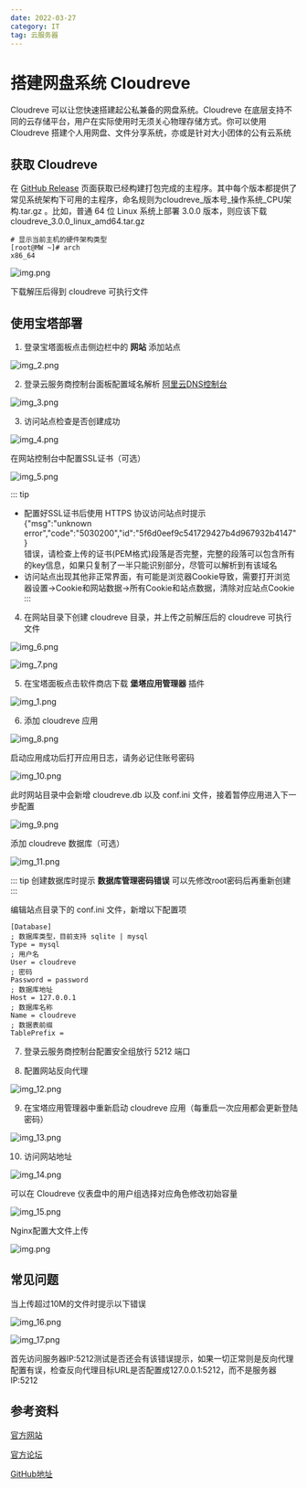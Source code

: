 ```yaml
---
date: 2022-03-27
category: IT
tag: 云服务器
---
```


# 搭建网盘系统 Cloudreve

Cloudreve 可以让您快速搭建起公私兼备的网盘系统<!-- more -->。Cloudreve 在底层支持不同的云存储平台，用户在实际使用时无须关心物理存储方式。你可以使用 Cloudreve 搭建个人用网盘、文件分享系统，亦或是针对大小团体的公有云系统

## 获取 Cloudreve

在 [GitHub Release](https://github.com/cloudreve/Cloudreve/releases) 页面获取已经构建打包完成的主程序。其中每个版本都提供了常见系统架构下可用的主程序，命名规则为cloudreve_版本号_操作系统_CPU架构.tar.gz 。比如，普通 64 位 Linux 系统上部署 3.0.0 版本，则应该下载cloudreve_3.0.0_linux_amd64.tar.gz

```shell
# 显示当前主机的硬件架构类型
[root@MW ~]# arch
x86_64
```

![img.png](https://img.sherry4869.com/Blog/IT/server/cloudreve/img.png)

下载解压后得到 cloudreve 可执行文件

## 使用宝塔部署

1. 登录宝塔面板点击侧边栏中的 **网站** 添加站点

![img_2.png](https://img.sherry4869.com/Blog/IT/server/cloudreve/img_2.png)

2. 登录云服务商控制台面板配置域名解析 [阿里云DNS控制台](https://dns.console.aliyun.com)

![img_3.png](https://img.sherry4869.com/Blog/IT/server/cloudreve/img_3.png)

3. 访问站点检查是否创建成功

![img_4.png](https://img.sherry4869.com/Blog/IT/server/cloudreve/img_4.png)

在网站控制台中配置SSL证书（可选）

![img_5.png](https://img.sherry4869.com/Blog/IT/server/cloudreve/img_5.png)

::: tip
- 配置好SSL证书后使用 HTTPS 协议访问站点时提示  
{"msg":"unknown error","code":"5030200","id":"5f6d0eef9c541729427b4d967932b4147"}  
错误，请检查上传的证书(PEM格式)段落是否完整，完整的段落可以包含所有的key信息，如果只复制了一半只能识别部分，尽管可以解析到有该域名
- 访问站点出现其他非正常界面，有可能是浏览器Cookie导致，需要打开浏览器设置->Cookie和网站数据->所有Cookie和站点数据，清除对应站点Cookie
:::

4. 在网站目录下创建 cloudreve 目录，并上传之前解压后的 cloudreve 可执行文件

![img_6.png](https://img.sherry4869.com/Blog/IT/server/cloudreve/img_6.png)

![img_7.png](https://img.sherry4869.com/Blog/IT/server/cloudreve/img_7.png)

5. 在宝塔面板点击软件商店下载 **堡塔应用管理器** 插件

![img_1.png](https://img.sherry4869.com/Blog/IT/server/cloudreve/img_1.png)

6. 添加 cloudreve 应用

![img_8.png](https://img.sherry4869.com/Blog/IT/server/cloudreve/img_8.png)

启动应用成功后打开应用日志，请务必记住账号密码

![img_10.png](https://img.sherry4869.com/Blog/IT/server/cloudreve/img_10.png)

此时网站目录中会新增 cloudreve.db 以及 conf.ini 文件，接着暂停应用进入下一步配置

![img_9.png](https://img.sherry4869.com/Blog/IT/server/cloudreve/img_9.png)

添加 cloudreve 数据库（可选）

![img_11.png](https://img.sherry4869.com/Blog/IT/server/cloudreve/img_11.png)

::: tip
创建数据库时提示 **数据库管理密码错误** 可以先修改root密码后再重新创建
:::

编辑站点目录下的 conf.ini 文件，新增以下配置项

```
[Database]
; 数据库类型，目前支持 sqlite | mysql
Type = mysql
; 用户名
User = cloudreve
; 密码
Password = password
; 数据库地址
Host = 127.0.0.1
; 数据库名称
Name = cloudreve
; 数据表前缀
TablePrefix = 
```

7. 登录云服务商控制台配置安全组放行 5212 端口

8. 配置网站反向代理

![img_12.png](https://img.sherry4869.com/Blog/IT/server/cloudreve/img_12.png)

9. 在宝塔应用管理器中重新启动 cloudreve 应用（每重启一次应用都会更新登陆密码）

![img_13.png](https://img.sherry4869.com/Blog/IT/server/cloudreve/img_13.png)

10. 访问网站地址

![img_14.png](https://img.sherry4869.com/Blog/IT/server/cloudreve/img_14.png)

可以在 Cloudreve 仪表盘中的用户组选择对应角色修改初始容量

![img_15.png](https://img.sherry4869.com/Blog/IT/server/cloudreve/img_15.png)

Nginx配置大文件上传

![img.png](https://img.sherry4869.com/Blog/IT/server/cloudreve/img_18.png)

## 常见问题

当上传超过10M的文件时提示以下错误

![img_16.png](https://img.sherry4869.com/Blog/IT/server/cloudreve/img_16.png)

![img_17.png](https://img.sherry4869.com/Blog/IT/server/cloudreve/img_17.png)

首先访问服务器IP:5212测试是否还会有该错误提示，如果一切正常则是反向代理配置有误，检查反向代理目标URL是否配置成127.0.0.1:5212，而不是服务器IP:5212

## 参考资料

[官方网站](https://docs.cloudreve.org/)

[官方论坛](https://forum.cloudreve.org/)

[GitHub地址](https://github.com/cloudreve/Cloudreve)